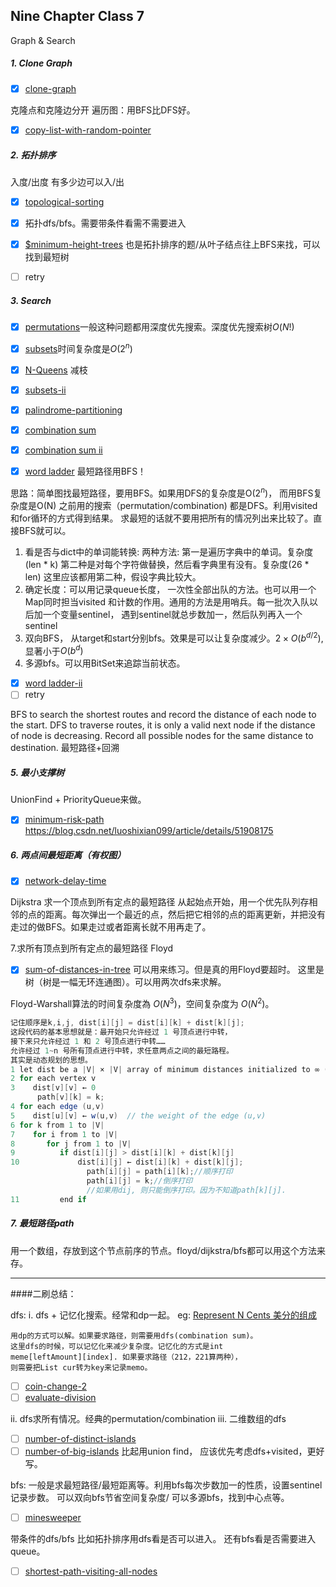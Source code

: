 ## Nine Chapter Class 7

Graph & Search
##### 1. Clone Graph
 - [x] [clone-graph](https://www.leetcode.com/problems/clone-graph/description)
 
 克隆点和克隆边分开
 遍历图：用BFS比DFS好。
 - [x] [copy-list-with-random-pointer](https://www.leetcode.com/problems/copy-list-with-random-pointer/) 

##### 2. 拓扑排序 
入度/出度 有多少边可以入/出
- [x] [topological-sorting](https://www.lintcode.com/problem/topological-sorting/description)

- [x] 拓扑dfs/bfs。需要带条件看需不需要进入

-  [x] [$minimum-height-trees](https://www.leetcode.com/problems/minimum-height-trees/)
也是拓扑排序的题/从叶子结点往上BFS来找，可以找到最短树
- [ ] retry 


##### 3. Search
- [x] [permutations](https://www.leetcode.com/problems/permutations/description)一般这种问题都用深度优先搜索。深度优先搜索树$O(N!)$
- [x] [subsets](https://www.leetcode.com/problems/subsets/description)时间复杂度是$O(2^{n})$
- [x] [N-Queens](https://www.leetcode.com/problems/n-queens/description) 减枝


- [x] [subsets-ii](https://www.leetcode.com/problems/subsets-ii/description)
- [x] [palindrome-partitioning](https://www.leetcode.com/problems/palindrome-partitioning/description)
- [x] [combination sum](https://www.leetcode.com/problems/combination-sum/description)
- [x] [combination sum ii](https://www.leetcode.com/problems/combination-sum-ii/description)
- [x] [word ladder](https://www.leetcode.com/problems/word-ladder/description) 最短路径用BFS！


思路：简单图找最短路径，要用BFS。如果用DFS的复杂度是O($2^n$)， 而用BFS复杂度是O(N)
之前用的搜索（permutation/combination) 都是DFS。利用visited和for循环的方式得到结果。
求最短的话就不要用把所有的情况列出来比较了。直接BFS就可以。

1. 看是否与dict中的单词能转换: 
两种方法:
第一是遍历字典中的单词。复杂度(len * k)
第二种是对每个字符做替换，然后看字典里有没有。复杂度(26 * len)
这里应该都用第二种，假设字典比较大。
2. 确定长度：可以用记录queue长度， 一次性全部出队的方法。也可以用一个Map同时担当visited 和计数的作用。通用的方法是用哨兵。每一批次入队以后加一个变量sentinel， 遇到sentinel就总步数加一，然后队列再入一个sentinel
3. 双向BFS， 从target和start分别bfs。效果是可以让复杂度减少。$2 \times O(b^{d/2})$, 显著小于$O(b^{d})$
4. 多源bfs。可以用BitSet来追踪当前状态。


- [x] [word ladder-ii](https://www.leetcode.com/problems/word-ladder-ii/description)
- [ ] retry

BFS to search the shortest routes and record the distance of each node to the start.
DFS to traverse routes, it is only a valid next node if the distance of node is decreasing. Record all possible nodes for the same distance to destination.
最短路径+回溯


##### 5. 最小支撑树
UnionFind + PriorityQueue来做。

- [x] [minimum-risk-path](https://www.lintcode.com/problem/minimum-risk-path/description)
https://blog.csdn.net/luoshixian099/article/details/51908175

##### 6. 两点间最短距离（有权图）

- [x] [network-delay-time](https://leetcode.com/problems/network-delay-time/)



Dijkstra
求一个顶点到所有定点的最短路径
从起始点开始，用一个优先队列存相邻的点的距离。每次弹出一个最近的点，然后把它相邻的点的距离更新，并把没有走过的做BFS。如果走过或者距离长就不用再走了。

7.求所有顶点到所有定点的最短路径
Floyd

- [x] [sum-of-distances-in-tree](https://leetcode.com/problems/sum-of-distances-in-tree/submissions/) 可以用来练习。但是真的用Floyd要超时。
这里是树（树是一幅无环连通图）。可以用两次dfs来求解。
   
 Floyd-Warshall算法的时间复杂度為 ${ O(N^{3})}$，空间复杂度为 ${ O(N^{2})}$。 
 
 ```java
 记住顺序是k,i,j, dist[i][j] = dist[i][k] + dist[k][j];
 这段代码的基本思想就是：最开始只允许经过 1 号顶点进行中转，
 接下来只允许经过 1 和 2 号顶点进行中转……
 允许经过 1~n 号所有顶点进行中转，求任意两点之间的最短路程。
 其实是动态规划的思想。
 1 let dist be a |V| × |V| array of minimum distances initialized to ∞ (infinity)
2 for each vertex v
3    dist[v][v] ← 0
       path[v][k] = k; 
4 for each edge (u,v)
5    dist[u][v] ← w(u,v)  // the weight of the edge (u,v)
6 for k from 1 to |V|
7    for i from 1 to |V|
8       for j from 1 to |V|
9          if dist[i][j] > dist[i][k] + dist[k][j] 
10             dist[i][j] ← dist[i][k] + dist[k][j];
                  path[i][j] = path[i][k];//顺序打印
                  path[i][j] = k;//倒序打印
                  //如果用dij, 则只能倒序打印。因为不知道path[k][j]. 
11         end if


 ```

##### 7. 最短路径path

用一个数组，存放到这个节点前序的节点。floyd/dijkstra/bfs都可以用这个方法来存。


---
####二刷总结：

dfs:
i. dfs + 记忆化搜索。经常和dp一起。
eg:
[Represent N Cents 美分的组成](https://www.cnblogs.com/grandyang/p/4840713.html)
```
用dp的方式可以解。如果要求路径，则需要用dfs(combination sum)。
这里dfs的时候，可以记忆化来减少复杂度。记忆化的方式是int 
meme[leftAmount][index]. 如果要求路径（212，221算两种），
则需要把List cur转为key来记录memo。
```
- [ ] [coin-change-2](https://www.lintcode.com/problem/coin-change-2/description)
- [ ] [evaluate-division](https://www.lintcode.com/problem/evaluate-division/description) 

ii. dfs求所有情况。经典的permutation/combination
iii. 二维数组的dfs
- [ ] [number-of-distinct-islands](https://www.lintcode.com/problem/number-of-distinct-islands/)
- [ ] [number-of-big-islands](https://www.lintcode.com/problem/number-of-big-islands/description)
比起用union find， 应该优先考虑dfs+visited，更好写。

bfs: 
一般是求最短路径/最短距离等。利用bfs每次步数加一的性质，设置sentinel记录步数。
可以双向bfs节省空间复杂度/ 可以多源bfs，找到中心点等。

- [ ] [minesweeper](https://www.lintcode.com/problem/minesweeper/description)



带条件的dfs/bfs
比如拓扑排序用dfs看是否可以进入。
还有bfs看是否需要进入queue。
- [ ] [shortest-path-visiting-all-nodes](https://www.lintcode.com/problem/shortest-path-visiting-all-nodes/description)
